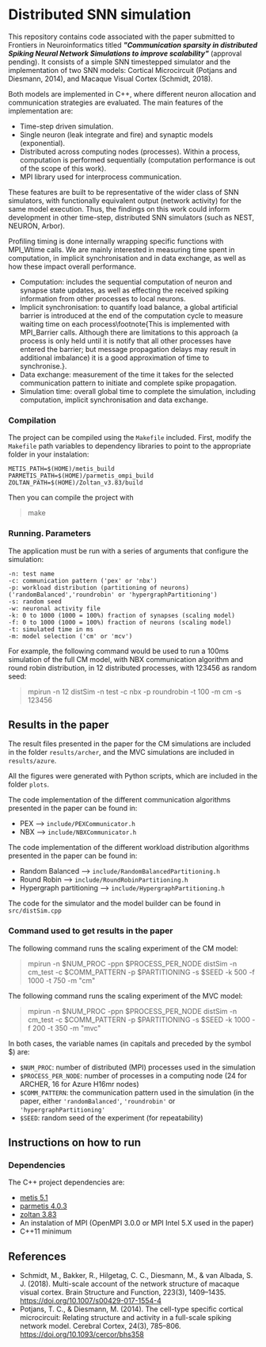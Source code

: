 # Distributed SNN simulation

This repository contains code associated with the paper submitted to Frontiers in Neuroinformatics titled ***"Communication sparsity in distributed Spiking Neural Network Simulations to improve scalability"*** (approval pending). It consists of a simple SNN timestepped simulator and the implementation of two SNN models: Cortical Microcircuit (Potjans and Diesmann, 2014), and  Macaque Visual Cortex (Schmidt, 2018). 

Both models are implemented in C++, where different neuron allocation and communication strategies are evaluated. The main features of the implementation are:

* Time-step driven simulation.
* Single neuron (leak integrate and fire) and synaptic models (exponential). 
* Distributed across computing nodes (processes). Within a process, computation is performed sequentially (computation performance is out of the scope of this work).
* MPI library used for interprocess communication.

These features are built to be representative of the wider class of SNN simulators, with functionally equivalent output (network activity) for the same model execution. Thus, the findings on this work could inform development in other time-step, distributed SNN simulators (such as NEST, NEURON, Arbor).

Profiling timing is done internally wrapping specific functions with MPI_Wtime calls. We are mainly interested in measuring time spent in computation, in implicit synchronisation and in data exchange, as well as how these impact overall performance.

* Computation: includes the sequential computation of neuron and synapse state updates, as well as effecting the received spiking information from other processes to local neurons.
* Implicit synchronisation: to quantify load balance, a global artificial barrier is introduced at the end of the computation cycle to measure waiting time on each process\footnote{This is implemented with MPI\_Barrier calls. Although there are limitations to this approach (a process is only held until it is notify that all other processes have entered the barrier; but message propagation delays may result in additional imbalance) it is a good approximation of time to synchronise.}. 
* Data exchange: measurement of the time it takes for the selected communication pattern to initiate and complete spike propagation.
* Simulation time: overall global time to complete the simulation, including computation, implicit synchronisation and data exchange.

### Compilation 

The project can be compiled using the `Makefile` included. First, modify the `Makefile` path variables to dependency libraries to point to the appropriate folder in your instalation:
```
METIS_PATH=$(HOME)/metis_build
PARMETIS_PATH=$(HOME)/parmetis_ompi_build
ZOLTAN_PATH=$(HOME)/Zoltan_v3.83/build
```
Then you can compile the project with
> make

	
### Running. Parameters

The application must be run with a series of arguments that configure the simulation:
```
-n: test name
-c: communication pattern ('pex' or 'nbx')
-p: workload distribution (partitioning of neurons) ('randomBalanced','roundrobin' or 'hypergraphPartitioning')
-s: random seed
-w: neuronal activity file 
-k: 0 to 1000 (1000 = 100%) fraction of synapses (scaling model)
-f: 0 to 1000 (1000 = 100%) fraction of neurons (scaling model)
-t: simulated time in ms
-m: model selection ('cm' or 'mcv')
```
For example, the following command would be used to run a 100ms simulation of the full CM model, with NBX communication algorithm and round robin distribution, in 12 distributed processes, with 123456 as random seed:
> mpirun -n 12 distSim -n test -c nbx -p roundrobin -t 100 -m cm -s 123456

## Results in the paper

The result files presented in the paper for the CM simulations are included in the folder `results/archer`, and the MVC simulations are included in `results/azure`.

All the figures were generated with Python scripts, which are included in the folder `plots`.

The code implementation of the different communication algorithms presented in the paper can be found in:
* PEX --> `include/PEXCommunicator.h`
* NBX --> `include/NBXCommunicator.h`

The code implementation of the different workload distribution algorithms presented in the paper can be found in:
* Random Balanced --> `include/RandomBalancedPartitioning.h`
* Round Robin --> `include/RoundRobinPartitioning.h`
* Hypergraph partitioning --> `include/HypergraphPartitioning.h`

The code for the simulator and the model builder can be found in `src/distSim.cpp`

### Command used to get results in the paper

The following command runs the scaling experiment of the CM model:
> mpirun -n $NUM_PROC -ppn $PROCESS_PER_NODE distSim -n cm_test -c $COMM_PATTERN -p $PARTITIONING -s $SEED -k 500 -f 1000 -t 750 -m "cm"

The following command runs the scaling experiment of the MVC model:
> mpirun -n $NUM_PROC -ppn $PROCESS_PER_NODE distSim -n cm_test -c $COMM_PATTERN -p $PARTITIONING -s $SEED -k 1000 -f 200 -t 350 -m "mvc"

In both cases, the variable names (in capitals and preceded by the symbol $) are:
* `$NUM_PROC`: number of distributed (MPI) processes used in the simulation
* `$PROCESS_PER_NODE`: number of processes in a computing node (24 for ARCHER, 16 for Azure H16mr nodes)
* `$COMM_PATTERN`: the communication pattern used in the simulation (in the paper, either `'randomBalanced'`, `'roundrobin'` or `'hypergraphPartitioning'`
* `$SEED`: random seed of the experiment (for repeatability)


## Instructions on how to run

### Dependencies

The C++ project dependencies are: 
* [metis 5.1](http://glaros.dtc.umn.edu/gkhome/metis/metis/download)
* [parmetis 4.0.3]( http://glaros.dtc.umn.edu/gkhome/metis/parmetis/download)
* [zoltan 3.83](http://www.cs.sandia.gov/Zoltan/Zoltan_download.html)
* An instalation of MPI (OpenMPI 3.0.0 or MPI Intel 5.X used in the paper)
* C++11 minimum


## References
- Schmidt, M., Bakker, R., Hilgetag, C. C., Diesmann, M., & van Albada, S. J. (2018). Multi-scale account of the network structure of macaque visual cortex. Brain Structure and Function, 223(3), 1409–1435. https://doi.org/10.1007/s00429-017-1554-4
- Potjans, T. C., & Diesmann, M. (2014). The cell-type specific cortical microcircuit: Relating structure and activity in a full-scale spiking network model. Cerebral Cortex, 24(3), 785–806. https://doi.org/10.1093/cercor/bhs358

